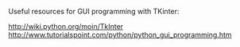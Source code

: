 Useful resources for GUI programming with TKinter:

http://wiki.python.org/moin/TkInter
http://www.tutorialspoint.com/python/python_gui_programming.htm